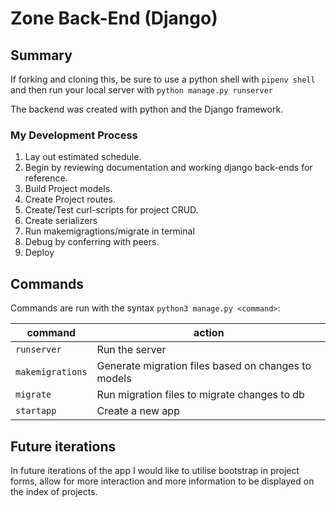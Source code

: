 
# Zone Back-End (Django)

## Summary

If forking and cloning this, be sure to use a python shell with
`pipenv shell` and then run your local server with `python manage.py runserver`

The backend was created with python and the Django framework.

### My Development Process

1. Lay out estimated schedule.
1. Begin by reviewing documentation and working django back-ends for reference.
1. Build Project models.
1. Create Project routes.
1. Create/Test curl-scripts for project CRUD.
1. Create serializers
1. Run makemigragtions/migrate in terminal
1. Debug by conferring with peers.
1. Deploy


## Commands

Commands are run with the syntax `python3 manage.py <command>`:

| command | action |
|---------|--------|
| `runserver`  |  Run the server |
| `makemigrations`  | Generate migration files based on changes to models  |
| `migrate`  | Run migration files to migrate changes to db  |
| `startapp`  | Create a new app  |

## Future iterations

In future iterations of the app I would like to utilise bootstrap in project forms,
allow for more interaction and more information to be displayed on the index of
projects.


